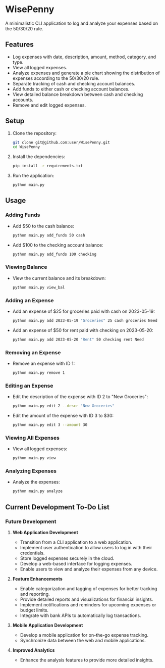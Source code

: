 # WisePenny

A minimalistic CLI application to log and analyze your expenses based on the 50/30/20 rule.

## Features

- Log expenses with date, description, amount, method, category, and type.
- View all logged expenses.
- Analyze expenses and generate a pie chart showing the distribution of expenses according to the 50/30/20 rule.
- Separate tracking of cash and checking account balances.
- Add funds to either cash or checking account balances.
- View detailed balance breakdown between cash and checking accounts.
- Remove and edit logged expenses.

## Setup

1. Clone the repository:
    ```sh
    git clone git@github.com:user/WisePenny.git
    cd WisePenny
    ```

2. Install the dependencies:
    ```sh
    pip install -r requirements.txt
    ```

3. Run the application:
    ```sh
    python main.py
    ```

## Usage

### Adding Funds

- Add $50 to the cash balance:
    ```sh
    python main.py add_funds 50 cash
    ```

- Add $100 to the checking account balance:
    ```sh
    python main.py add_funds 100 checking
    ```

### Viewing Balance

- View the current balance and its breakdown:
    ```sh
    python main.py view_bal
    ```

### Adding an Expense

- Add an expense of $25 for groceries paid with cash on 2023-05-19:
    ```sh
    python main.py add 2023-05-19 "Groceries" 25 cash groceries Need
    ```

- Add an expense of $50 for rent paid with checking on 2023-05-20:
    ```sh
    python main.py add 2023-05-20 "Rent" 50 checking rent Need
    ```

### Removing an Expense

- Remove an expense with ID 1:
    ```sh
    python main.py remove 1
    ```

### Editing an Expense

- Edit the description of the expense with ID 2 to "New Groceries":
    ```sh
    python main.py edit 2 --descr "New Groceries"
    ```

- Edit the amount of the expense with ID 3 to $30:
    ```sh
    python main.py edit 3 --amount 30
    ```

### Viewing All Expenses

- View all logged expenses:
    ```sh
    python main.py view
    ```

### Analyzing Expenses

- Analyze the expenses:
    ```sh
    python main.py analyze
    ```

## Current Development To-Do List

### Future Development

1. **Web Application Development**
    - Transition from a CLI application to a web application.
    - Implement user authentication to allow users to log in with their credentials.
    - Store logged expenses securely in the cloud.
    - Develop a web-based interface for logging expenses.
    - Enable users to view and analyze their expenses from any device.

2. **Feature Enhancements**
    - Enable categorization and tagging of expenses for better tracking and reporting.
    - Provide detailed reports and visualizations for financial insights.
    - Implement notifications and reminders for upcoming expenses or budget limits.
    - Integrate with bank APIs to automatically log transactions.

3. **Mobile Application Development**
    - Develop a mobile application for on-the-go expense tracking.
    - Synchronize data between the web and mobile applications.

4. **Improved Analytics**
    - Enhance the analysis features to provide more detailed insights.

